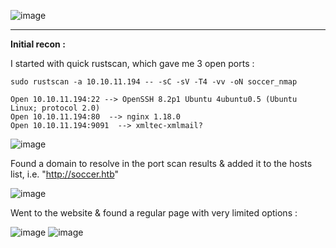    ![image](https://user-images.githubusercontent.com/87700008/209568214-13059ca8-21b0-4432-878a-613bce7c9ae0.png)

-----------------------------------------------------------------------------------------------------------------------------------------------------------------------

**Initial recon :**

I started with quick rustscan, which gave me 3 open ports :

    sudo rustscan -a 10.10.11.194 -- -sC -sV -T4 -vv -oN soccer_nmap
    
    Open 10.10.11.194:22 --> OpenSSH 8.2p1 Ubuntu 4ubuntu0.5 (Ubuntu Linux; protocol 2.0)
    Open 10.10.11.194:80  --> nginx 1.18.0
    Open 10.10.11.194:9091  --> xmltec-xmlmail?
    
![image](https://user-images.githubusercontent.com/87700008/209568575-b6901fdf-1711-46a6-adf4-f51cc81e8c60.png)

Found a domain to resolve in the port scan results & added it to the hosts list, i.e. "http://soccer.htb"

![image](https://user-images.githubusercontent.com/87700008/209568773-bbec4b87-83cc-45b7-85fc-5f461bcd57fa.png)

Went to the website & found a regular page with very limited options :

![image](https://user-images.githubusercontent.com/87700008/209573968-b71a2436-351b-49ae-be3e-2869e368745e.png)
![image](https://user-images.githubusercontent.com/87700008/209573987-a8d60bf5-31f7-4db4-8dae-3b859d6a6e6e.png)
